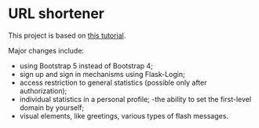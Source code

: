 # URL shortener

This project is based on
[this tutorial](https://www.digitalocean.com/community/tutorials/how-to-make-a-url-shortener-with-flask-and-sqlite).  

Major changes include:
  
- using Bootstrap 5 instead of Bootstrap 4;
- sign up and sign in mechanisms using Flask-Login;
- access restriction to general statistics
(possible only after authorization);
- individual statistics in a personal profile;
-the ability to set the first-level domain by yourself;
- visual elements, like greetings, various types of
flash messages.